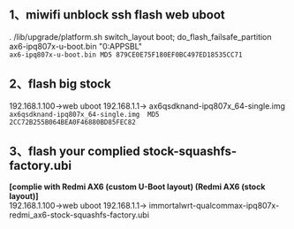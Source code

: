 ## 1、miwifi unblock ssh flash web uboot
. /lib/upgrade/platform.sh
switch_layout boot; do_flash_failsafe_partition ax6-ipq807x-u-boot.bin "0:APPSBL"  
`ax6-ipq807x-u-boot.bin	MD5	879CE0E75F180EF0BC497ED18535CC71`
## 2、flash big stock
192.168.1.100->web uboot 192.168.1.1-> ax6qsdknand-ipq807x_64-single.img
`ax6qsdknand-ipq807x_64-single.img	MD5	2CC72B255B064BEA0F46880BD85FEC82`
## 3、flash your complied stock-squashfs-factory.ubi
**[complie with Redmi AX6 (custom U-Boot layout) (Redmi AX6 (stock layout)]**  
192.168.1.100->web uboot 192.168.1.1-> immortalwrt-qualcommax-ipq807x-redmi_ax6-stock-squashfs-factory.ubi
